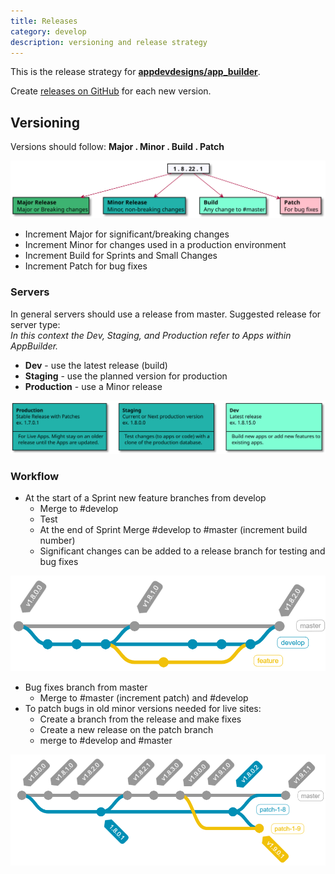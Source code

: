 ```yaml
---
title: Releases
category: develop
description: versioning and release strategy
---
```

This is the release strategy for **[appdevdesigns/app_builder](github.com/appdevdesigns/app_builder)**.

Create [releases on GitHub](https://docs.github.com/en/free-pro-team@latest/github/administering-a-repository/managing-releases-in-a-repository) for each new version.

## Versioning
Versions should follow: **Major . Minor . Build . Patch**

![](images/mmbp.svg)

- Increment Major for significant/breaking changes
- Increment Minor for changes used in a production environment
- Increment Build for Sprints and Small Changes
- Increment Patch for bug fixes

### Servers
In general servers should use a release from master. Suggested release for server type:\
_In this context the Dev, Staging, and Production refer to Apps within AppBuilder._
- **Dev** - use the latest release (build)
- **Staging** - use the planned version for production
- **Production** - use a Minor release

![](images/servers.svg)

### Workflow
- At the start of a Sprint new feature branches from develop
   - Merge to #develop
   - Test
   - At the end of Sprint Merge #develop to #master  (increment build number)
   - Significant changes can be added to a release branch for testing and bug fixes

![](images/sprint-commits.png)
- Bug fixes branch from master
  - Merge to #master (increment patch) and #develop
- To patch bugs in old minor versions needed for live sites:
  - Create a branch from the release and make fixes
  - Create a new release on the patch branch
  - merge to #develop and #master

![](images/patch-commits.png)
